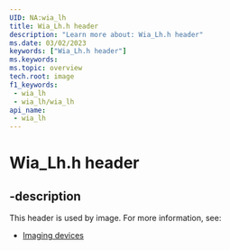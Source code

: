 ```yaml
---
UID: NA:wia_lh
title: Wia_Lh.h header
description: "Learn more about: Wia_Lh.h header"
ms.date: 03/02/2023
keywords: ["Wia_Lh.h header"]
ms.keywords: 
ms.topic: overview
tech.root: image
f1_keywords:
 - wia_lh
 - wia_lh/wia_lh
api_name:
 - wia_lh
---
```


# Wia_Lh.h header

## -description

This header is used by image. For more information, see:

- [Imaging devices](../_image/index.md)
